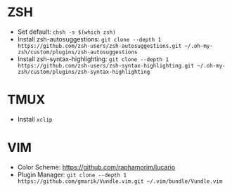 # ZSH
- Set default: `chsh -s $(which zsh)`
- Install zsh-autosuggestions: `git clone --depth 1 https://github.com/zsh-users/zsh-autosuggestions.git ~/.oh-my-zsh/custom/plugins/zsh-autosuggestions`
- Install zsh-syntax-highlighting: `git clone --depth 1 https://github.com/zsh-users/zsh-syntax-highlighting.git ~/.oh-my-zsh/custom/plugins/zsh-syntax-highlighting`

# TMUX
- Install `xclip`

# VIM
- Color Scheme: https://github.com/raphamorim/lucario
- Plugin Manager: `git clone --depth 1 https://github.com/gmarik/Vundle.vim.git ~/.vim/bundle/Vundle.vim`

